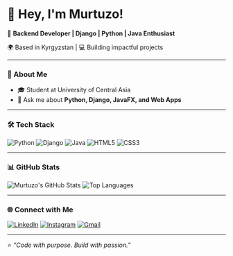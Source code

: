 # 👋 Hey, I'm Murtuzo!

🚀 **Backend Developer | Django | Python | Java Enthusiast**

🌍 Based in Kyrgyzstan | 💻 Building impactful projects

---

### 🧠 About Me
- 🎓 Student at University of Central Asia
- 💬 Ask me about **Python, Django, JavaFX, and Web Apps**

---

### 🛠️ Tech Stack
![Python](https://img.shields.io/badge/Python-3776AB?logo=python&logoColor=white)
![Django](https://img.shields.io/badge/Django-092E20?logo=django&logoColor=white)
![Java](https://img.shields.io/badge/Java-007396?logo=java&logoColor=white)
![HTML5](https://img.shields.io/badge/HTML5-E34F26?logo=html5&logoColor=white)
![CSS3](https://img.shields.io/badge/CSS3-1572B6?logo=css3&logoColor=white)

---

### 📊 GitHub Stats
![Murtuzo's GitHub Stats](https://github-readme-stats.vercel.app/api?username=MurtuzoPM&show_icons=true&theme=radical)
![Top Languages](https://github-readme-stats.vercel.app/api/top-langs/?username=MurtuzoPM&layout=compact&theme=radical)

---

### 🌐 Connect with Me
[![LinkedIn](https://img.shields.io/badge/LinkedIn-0A66C2?logo=linkedin&logoColor=white)](https://www.linkedin.com/in/murtuzo-mamadziyoev-762109332/)
[![Instagram](https://img.shields.io/badge/Instagram-E4405F?logo=instagram&logoColor=white)](https://instagram.com/mamadziyoev_m)
[![Gmail](https://img.shields.io/badge/Email-D14836?logo=gmail&logoColor=white)](mailto:mmamadziyoev56@gmail.com)

---

⭐️ *“Code with purpose. Build with passion.”*  

